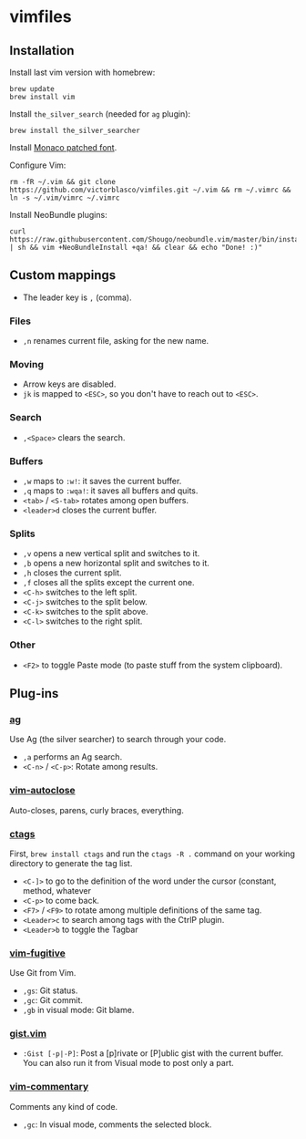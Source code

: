 # vimfiles

## Installation

Install last vim version with homebrew:

    brew update
    brew install vim

Install `the_silver_search` (needed for `ag` plugin):

    brew install the_silver_searcher

Install [Monaco patched font](https://gist.github.com/victorblasco/e37cadde3c59acf8384b).

Configure Vim:

    rm -fR ~/.vim && git clone https://github.com/victorblasco/vimfiles.git ~/.vim && rm ~/.vimrc && ln -s ~/.vim/vimrc ~/.vimrc

Install NeoBundle plugins:

    curl https://raw.githubusercontent.com/Shougo/neobundle.vim/master/bin/install.sh | sh && vim +NeoBundleInstall +qa! && clear && echo "Done! :)"

## Custom mappings

* The leader key is `,` (comma).

### Files

* `,n` renames current file, asking for the new name.

### Moving
* Arrow keys are disabled.
* `jk` is mapped to `<ESC>`, so you don't have to reach out to `<ESC>`.

### Search
* `,<Space>` clears the search.

### Buffers
* `,w` maps to `:w!`: it saves the current buffer.
* `,q` maps to `:wqa!`: it saves all buffers and quits.
* `<tab>` / `<S-tab>` rotates among open buffers.
* `<leader>d` closes the current buffer.

### Splits
* `,v` opens a new vertical split and switches to it.
* `,b` opens a new horizontal split and switches to it.
* `,h` closes the current split.
* `,f` closes all the splits except the current one.
* `<C-h>` switches to the left split.
* `<C-j>` switches to the split below.
* `<C-k>` switches to the split above.
* `<C-l>` switches to the right split.

### Other

* `<F2>` to toggle Paste mode (to paste stuff from the system clipboard).

## Plug-ins

### [ag](https://github.com/rking/ag.vim)

Use Ag (the silver searcher) to search through your code.

* `,a` performs an Ag search.
* `<C-n>` / `<C-p>`: Rotate among results.

### [vim-autoclose](https://github.com/Townk/vim-autoclose)

Auto-closes, parens, curly braces, everything.

### [ctags](https://github.com/vim-scripts/ctags)

First, `brew install ctags` and run the `ctags -R .` command on your working
directory to generate the tag list.

* `<C-]>` to go to the definition of the word under the cursor (constant,
  method, whatever
* `<C-p>` to come back.
* `<F7>` / `<F9>` to rotate among multiple definitions of the same tag.
* `<Leader>c` to search among tags with the CtrlP plugin.
* `<Leader>b` to toggle the Tagbar

### [vim-fugitive](https://github.com/tpope/vim-powerline)

Use Git from Vim.

* `,gs`: Git status.
* `,gc`: Git commit.
* `,gb` in visual mode: Git blame.

### [gist.vim](https://github.com/mattn/gist-vim)

* `:Gist [-p|-P]`: Post a [p]rivate or [P]ublic gist with the current buffer.
  You can also run it from Visual mode to post only a part.

### [vim-commentary](https://github.com/tpope/vim-commentary)

Comments any kind of code.

* `,gc`: In visual mode, comments the selected block.